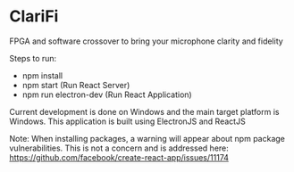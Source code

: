 # ClariFi

FPGA and software crossover to bring your microphone clarity and fidelity

Steps to run:

- npm install
- npm start (Run React Server)
- npm run electron-dev (Run React Application)

Current development is done on Windows and the main target platform is Windows. This application is built using ElectronJS and ReactJS

Note: When installing packages, a warning will appear about npm package vulnerabilities. This is not a concern and is addressed here: https://github.com/facebook/create-react-app/issues/11174
